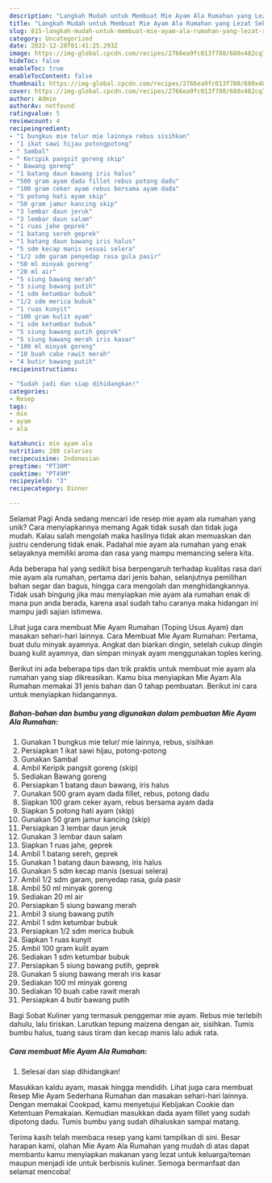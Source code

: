 ```yaml
---
description: "Langkah Mudah untuk Membuat Mie Ayam Ala Rumahan yang Lezat Sekali, Enak"
title: "Langkah Mudah untuk Membuat Mie Ayam Ala Rumahan yang Lezat Sekali, Enak"
slug: 815-langkah-mudah-untuk-membuat-mie-ayam-ala-rumahan-yang-lezat-sekali-enak
category: Uncategorized
date: 2022-12-28T01:41:25.293Z
image: https://img-global.cpcdn.com/recipes/2766ea9fc013f780/680x482cq70/mie-ayam-ala-rumahan-foto-resep-utama.jpg
hideToc: false
enableToc: true
enableTocContent: false
thumbnail: https://img-global.cpcdn.com/recipes/2766ea9fc013f780/680x482cq70/mie-ayam-ala-rumahan-foto-resep-utama.jpg
cover: https://img-global.cpcdn.com/recipes/2766ea9fc013f780/680x482cq70/mie-ayam-ala-rumahan-foto-resep-utama.jpg
author: Admin
authorAv: notfound
ratingvalue: 5
reviewcount: 4
recipeingredient:
- "1 bungkus mie telur mie lainnya rebus sisihkan"
- "1 ikat sawi hijau potongpotong"
- " Sambal"
- " Keripik pangsit goreng skip"
- " Bawang goreng"
- "1 batang daun bawang iris halus"
- "500 gram ayam dada fillet rebus potong dadu"
- "100 gram ceker ayam rebus bersama ayam dada"
- "5 potong hati ayam skip"
- "50 gram jamur kancing skip"
- "3 lembar daun jeruk"
- "3 lembar daun salam"
- "1 ruas jahe geprek"
- "1 batang sereh geprek"
- "1 batang daun bawang iris halus"
- "5 sdm kecap manis sesuai selera"
- "1/2 sdm garam penyedap rasa gula pasir"
- "50 ml minyak goreng"
- "20 ml air"
- "5 siung bawang merah"
- "3 siung bawang putih"
- "1 sdm ketumbar bubuk"
- "1/2 sdm merica bubuk"
- "1 ruas kunyit"
- "100 gram kulit ayam"
- "1 sdm ketumbar bubuk"
- "5 siung bawang putih geprek"
- "5 siung bawang merah iris kasar"
- "100 ml minyak goreng"
- "10 buah cabe rawit merah"
- "4 butir bawang putih"
recipeinstructions:

- "Sudah jadi dan siap dihidangkan!"
categories:
- Resep
tags:
- mie
- ayam
- ala

katakunci: mie ayam ala 
nutrition: 280 calories
recipecuisine: Indonesian
preptime: "PT30M"
cooktime: "PT49M"
recipeyield: "3"
recipecategory: Dinner

---
```



Selamat Pagi Anda sedang mencari ide resep mie ayam ala rumahan yang unik? Cara menyiapkannya memang Agak tidak susah dan tidak juga mudah. Kalau salah mengolah maka hasilnya tidak akan memuaskan dan justru cenderung tidak enak. Padahal mie ayam ala rumahan yang enak selayaknya memiliki aroma dan rasa yang mampu memancing selera kita.


Ada beberapa hal yang sedikit bisa berpengaruh terhadap kualitas rasa dari mie ayam ala rumahan, pertama dari jenis bahan, selanjutnya pemilihan bahan segar dan bagus, hingga cara mengolah dan menghidangkannya. Tidak usah bingung jika mau menyiapkan mie ayam ala rumahan enak di mana pun anda berada, karena asal sudah tahu caranya maka hidangan ini mampu jadi sajian istimewa.

Lihat juga cara membuat Mie Ayam Rumahan (Toping Usus Ayam) dan masakan sehari-hari lainnya. Cara Membuat Mie Ayam Rumahan: Pertama, buat dulu minyak ayamnya. Angkat dan biarkan dingin, setelah cukup dingin buang kulit ayamnya, dan simpan minyak ayam menggunakan toples kering.


Berikut ini ada beberapa tips dan trik praktis untuk membuat mie ayam ala rumahan yang siap dikreasikan. Kamu bisa menyiapkan Mie Ayam Ala Rumahan memakai 31 jenis bahan dan 0 tahap pembuatan. Berikut ini cara untuk menyiapkan hidangannya.

<!--inarticleads1-->

##### Bahan-bahan dan bumbu yang digunakan dalam pembuatan Mie Ayam Ala Rumahan:

1. Gunakan 1 bungkus mie telur/ mie lainnya, rebus, sisihkan
1. Persiapkan 1 ikat sawi hijau, potong-potong
1. Gunakan  Sambal
1. Ambil  Keripik pangsit goreng (skip)
1. Sediakan  Bawang goreng
1. Persiapkan 1 batang daun bawang, iris halus
1. Gunakan 500 gram ayam dada fillet, rebus, potong dadu
1. Siapkan 100 gram ceker ayam, rebus bersama ayam dada
1. Siapkan 5 potong hati ayam (skip)
1. Gunakan 50 gram jamur kancing (skip)
1. Persiapkan 3 lembar daun jeruk
1. Gunakan 3 lembar daun salam
1. Siapkan 1 ruas jahe, geprek
1. Ambil 1 batang sereh, geprek
1. Gunakan 1 batang daun bawang, iris halus
1. Gunakan 5 sdm kecap manis (sesuai selera)
1. Ambil 1/2 sdm garam, penyedap rasa, gula pasir
1. Ambil 50 ml minyak goreng
1. Sediakan 20 ml air
1. Persiapkan 5 siung bawang merah
1. Ambil 3 siung bawang putih
1. Ambil 1 sdm ketumbar bubuk
1. Persiapkan 1/2 sdm merica bubuk
1. Siapkan 1 ruas kunyit
1. Ambil 100 gram kulit ayam
1. Sediakan 1 sdm ketumbar bubuk
1. Persiapkan 5 siung bawang putih, geprek
1. Gunakan 5 siung bawang merah iris kasar
1. Sediakan 100 ml minyak goreng
1. Sediakan 10 buah cabe rawit merah
1. Persiapkan 4 butir bawang putih


Bagi Sobat Kuliner yang termasuk penggemar mie ayam. Rebus mie terlebih dahulu, lalu tiriskan. Larutkan tepung maizena dengan air, sisihkan. Tumis bumbu halus, tuang saus tiram dan kecap manis lalu aduk rata. 

<!--inarticleads2-->

##### Cara membuat Mie Ayam Ala Rumahan:


1. Selesai dan siap dihidangkan!

Masukkan kaldu ayam, masak hingga mendidih. Lihat juga cara membuat Resep Mie Ayam Sederhana Rumahan dan masakan sehari-hari lainnya. Dengan memakai Cookpad, kamu menyetujui Kebijakan Cookie dan Ketentuan Pemakaian. Kemudian masukkan dada ayam fillet yang sudah dipotong dadu. Tumis bumbu yang sudah dihaluskan sampai matang. 

Terima kasih telah membaca resep yang kami tampilkan di sini. Besar harapan kami, olahan Mie Ayam Ala Rumahan yang mudah di atas dapat membantu kamu menyiapkan makanan yang lezat untuk keluarga/teman maupun menjadi ide untuk berbisnis kuliner. Semoga bermanfaat dan selamat mencoba!
